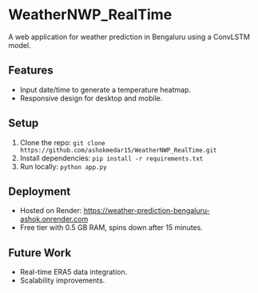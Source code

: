 # WeatherNWP_RealTime
A web application for weather prediction in Bengaluru using a ConvLSTM model.

## Features
- Input date/time to generate a temperature heatmap.
- Responsive design for desktop and mobile.

## Setup
1. Clone the repo: `git clone https://github.com/ashokmedar15/WeatherNWP_RealTime.git`
2. Install dependencies: `pip install -r requirements.txt`
3. Run locally: `python app.py`

## Deployment
- Hosted on Render: https://weather-prediction-bengaluru-ashok.onrender.com
- Free tier with 0.5 GB RAM, spins down after 15 minutes.

## Future Work
- Real-time ERA5 data integration.
- Scalability improvements.